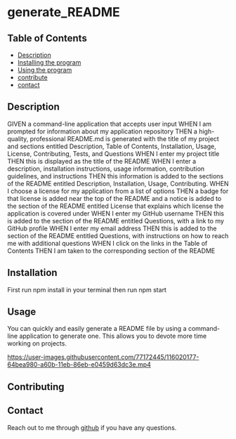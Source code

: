 # generate_README

## Table of Contents
  * [Description](#description)
  * [Installing the program](#installation)
  * [Using the program](#usage)
  * [contribute](#contributing)
  * [contact](#contact)
  
  ## Description
GIVEN a command-line application that accepts user input
WHEN I am prompted for information about my application repository
THEN a high-quality, professional README.md is generated with the title of my project and sections entitled Description, Table of Contents, Installation, Usage, License, Contributing, Tests, and Questions
WHEN I enter my project title
THEN this is displayed as the title of the README
WHEN I enter a description, installation instructions, usage information, contribution guidelines, and instructions
THEN this information is added to the sections of the README entitled Description, Installation, Usage, Contributing.
WHEN I choose a license for my application from a list of options
THEN a badge for that license is added near the top of the README and a notice is added to the section of the README entitled License that explains which license the application is covered under
WHEN I enter my GitHub username
THEN this is added to the section of the README entitled Questions, with a link to my GitHub profile
WHEN I enter my email address
THEN this is added to the section of the README entitled Questions, with instructions on how to reach me with additional questions
WHEN I click on the links in the Table of Contents
THEN I am taken to the corresponding section of the README


  ## Installation
First run npm install in your terminal
then run npm start  
  
  ## Usage
You can quickly and easily generate a README file by using a command-line application to generate one. 
This allows you to devote more time working on projects.  

https://user-images.githubusercontent.com/77172445/116020177-64bea980-a60b-11eb-86eb-e0459d63dc3e.mp4

  ## Contributing
  
  ## Contact
  Reach out to me through [github](https://github.com/ShareeO) if you have any questions.
